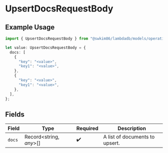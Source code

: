 # UpsertDocsRequestBody

## Example Usage

```typescript
import { UpsertDocsRequestBody } from "@swkim86/lambdadb/models/operations";

let value: UpsertDocsRequestBody = {
  docs: [
    {
      "key": "<value>",
      "key1": "<value>",
    },
    {
      "key": "<value>",
      "key1": "<value>",
    },
  ],
};
```

## Fields

| Field                          | Type                           | Required                       | Description                    |
| ------------------------------ | ------------------------------ | ------------------------------ | ------------------------------ |
| `docs`                         | Record<string, *any*>[]        | :heavy_check_mark:             | A list of documents to upsert. |